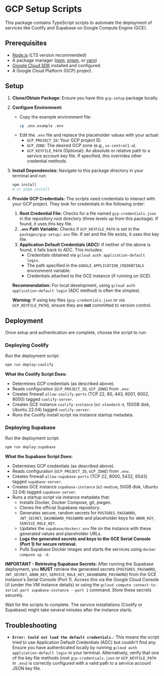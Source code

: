 # GCP Setup Scripts

This package contains TypeScript scripts to automate the deployment of services like Coolify and Supabase on Google Compute Engine (GCE).

## Prerequisites

*   [Node.js](https://nodejs.org/) (LTS version recommended)
*   A package manager ([npm](https://www.npmjs.com/), [pnpm](https://pnpm.io/), or [yarn](https://yarnpkg.com/))
*   [Google Cloud SDK](https://cloud.google.com/sdk/docs/install) installed and configured.
*   A Google Cloud Platform (GCP) project.

## Setup

1.  **Clone/Obtain Package:** Ensure you have this `gcp-setup` package locally.
2.  **Configure Environment:**
    *   Copy the example environment file:
        ```bash
        cp .env.example .env
        ```
    *   Edit the `.env` file and replace the placeholder values with your actual:
        *   `GCP_PROJECT_ID`: Your GCP project ID.
        *   `GCP_ZONE`: The desired GCP zone (e.g., `us-central1-a`).
        *   `GCP_KEYFILE_PATH` (Optional): An absolute or relative path to a service account key file. If specified, this overrides other credential methods.
3.  **Install Dependencies:** Navigate to this package directory in your terminal and run:
    ```bash
    npm install
    # or pnpm install
    ```
4.  **Provide GCP Credentials:** The scripts need credentials to interact with your GCP project. They look for credentials in the following order:

    1.  **Root Credential File:** Checks for a file named `gcp-credentials.json` in the repository root directory (three levels up from this package). If found, it uses this key file.
    2.  **`.env` Path Variable:** Checks if `GCP_KEYFILE_PATH` is set in the `packages/gcp-setup/.env` file. If set and the file exists, it uses this key file.
    3.  **Application Default Credentials (ADC):** If neither of the above is found, it falls back to ADC. This includes:
        *   Credentials obtained via `gcloud auth application-default login`.
        *   The path specified in the `GOOGLE_APPLICATION_CREDENTIALS` environment variable.
        *   Credentials attached to the GCE instance (if running on GCE).

    **Recommendation:** For local development, using `gcloud auth application-default login` (ADC method) is often the simplest.

    **Warning:** If using key files (`gcp-credentials.json` or via `GCP_KEYFILE_PATH`), ensure they are **not** committed to version control.

## Deployment

Once setup and authentication are complete, choose the script to run:

### Deploying Coolify

Run the deployment script:

```bash
npm run deploy:coolify
```

**What the Coolify Script Does:**

*   Determines GCP credentials (as described above).
*   Reads configuration (`GCP_PROJECT_ID`, `GCP_ZONE`) from `.env`.
*   Creates firewall `allow-coolify-ports` (TCP 22, 80, 443, 6001, 6002, 8000) tagged `coolify-server`.
*   Creates GCE instance `coolify-instance` (`e2-standard-4`, 150GB disk, Ubuntu 22.04) tagged `coolify-server`.
*   Runs the Coolify install script via instance startup metadata.

### Deploying Supabase

Run the deployment script:

```bash
npm run deploy:supabase
```

**What the Supabase Script Does:**

*   Determines GCP credentials (as described above).
*   Reads configuration (`GCP_PROJECT_ID`, `GCP_ZONE`) from `.env`.
*   Creates firewall `allow-supabase-ports` (TCP 22, 8000, 5432, 6543) tagged `supabase-server`.
*   Creates GCE instance `supabase-instance` (`e2-medium`, 50GB disk, Ubuntu 22.04) tagged `supabase-server`.
*   Runs a startup script via instance metadata that:
    *   Installs Docker, Docker Compose, git, pwgen.
    *   Clones the official Supabase repository.
    *   Generates secure, random secrets for `POSTGRES_PASSWORD`, `JWT_SECRET`, `DASHBOARD_PASSWORD` and placeholder keys for `ANON_KEY`, `SERVICE_ROLE_KEY`.
    *   Updates the `supabase/docker/.env` file on the instance with these generated values and placeholder URLs.
    *   **Logs the generated secrets and keys to the GCE Serial Console (Port 1) for secure retrieval.**
    *   Pulls Supabase Docker images and starts the services using `docker compose up -d`.

**IMPORTANT - Retrieving Supabase Secrets:**
After running the Supabase deployment, you **MUST** retrieve the generated secrets (`POSTGRES_PASSWORD`, `JWT_SECRET`, `ANON_KEY`, `SERVICE_ROLE_KEY`, `DASHBOARD_PASSWORD`) from the GCE instance's Serial Console (Port 1). Access this via the Google Cloud Console UI (under the VM instance details) or using the `gcloud compute connect-to-serial-port supabase-instance --port 1` command. Store these secrets securely.

Wait for the scripts to complete. The service installations (Coolify or Supabase) might take several minutes after the instance starts.

## Troubleshooting

*   **`Error: Could not load the default credentials.`**: This means the script tried to use Application Default Credentials (ADC) but couldn't find any. Ensure you have authenticated locally by running `gcloud auth application-default login` in your terminal. Alternatively, verify that one of the key file methods (root `gcp-credentials.json` or `GCP_KEYFILE_PATH` in `.env`) is correctly configured with a valid path to a service account JSON key file. 